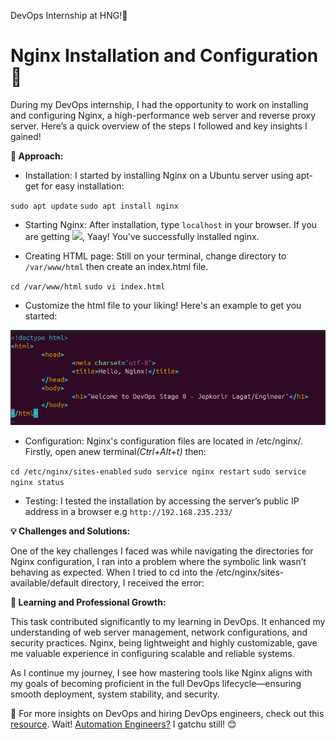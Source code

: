 DevOps Internship at HNG!🚀

# Nginx Installation and Configuration 🚀

During my DevOps internship, I had the opportunity to work on installing and configuring Nginx, a high-performance web server and reverse proxy server. Here’s a quick overview of the steps I followed and key insights I gained!

<strong> 🔧 Approach:</strong>

- Installation: I started by installing Nginx on a Ubuntu server using apt-get for easy installation:

`sudo apt update`
`sudo apt install nginx`

- Starting Nginx: After installation, type `localhost` in your browser. If you are getting <img src="img1.png.png">, Yaay! You've successfully installed nginx. 

- Creating HTML page: Still on your terminal, change directory to `/var/www/html` then create an index.html file.

`cd /var/www/html`
`sudo vi index.html`

- Customize the html file to your liking! Here's an example to get you started:
<img src="./img2.png">

- Configuration: Nginx's configuration files are located in /etc/nginx/. Firstly, open anew terminal<em>(Ctrl+Alt+t)</em> then:

`cd /etc/nginx/sites-enabled`
`sudo service nginx restart`
`sudo service nginx status`

- Testing: I tested the installation by accessing the server’s public IP address in a browser e.g `http://192.168.235.233/`


<strong> 💡 Challenges and Solutions:</strong>

One of the key challenges I faced was while navigating the directories for Nginx configuration, I ran into a problem where the symbolic link wasn’t behaving as expected. When I tried to cd into the /etc/nginx/sites-available/default directory, I received the error:


<strong> 🌱 Learning and Professional Growth:</strong>

This task contributed significantly to my learning in DevOps. It enhanced my understanding of web server management, network configurations, and security practices. Nginx, being lightweight and highly customizable, gave me valuable experience in configuring scalable and reliable systems.

As I continue my journey, I see how mastering tools like Nginx aligns with my goals of becoming proficient in the full DevOps lifecycle—ensuring smooth deployment, system stability, and security.

🔗 For more insights on DevOps and hiring DevOps engineers, check out this <a href="https://hng.tech/hire/devops-engineers">resource</a>. Wait! <a href="https://hng.tech/hire/automation-engineers">Automation Engineers?</a> I gatchu still! 😊
